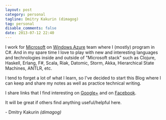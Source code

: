 ```yaml
---
layout: post
category: personal
tagline: Dmitry Kakurin (dimagog)
tag: personal
disable_comments: false
date: 2013-07-12 22:40
---
```

I work for [Microsoft] on [Windows Azure][] team where I (mostly) program in C#.
And in my spare time I love to play with new and interesting languages and technologies
inside and outside of "Microsoft stack"
such as Clojure, Haskell, Erlang, F#, Scala, Riak, Datomic, Storm, Akka, Hierarchical State Machines, ANTLR, etc.

I tend to forget a lot of what I learn, so I've decided to start this Blog
where I can keep and share my notes as well as practice technical writing.

I share links that I find interesting on [Google+](https://plus.google.com/109391987177502206351/posts)
and on [Facebook](https://www.facebook.com/dmitry.kakurin.9).

It will be great if others find anything useful/helpful here.

\- Dmitry Kakurin *(dimagog)*

[Microsoft]: http://microsoft.com/jobs
[Windows Azure]: http://www.windowsazure.com
